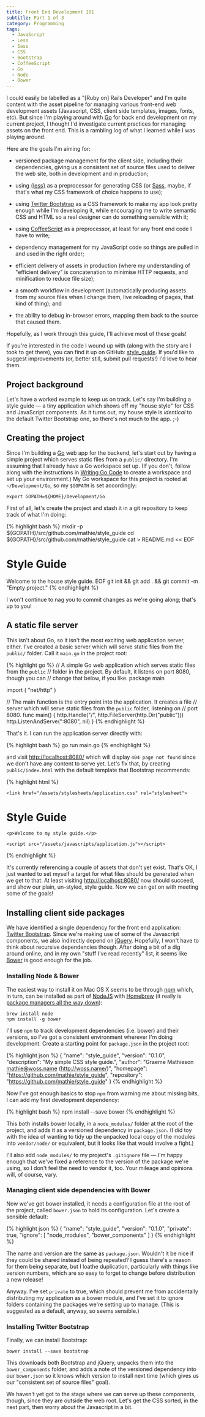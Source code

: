 ```yaml
---
title: Front End Development 101
subtitle: Part 1 of 3
category: Programming
tags:
  - JavaScript
  - Less
  - Sass
  - CSS
  - Bootstrap
  - CoffeeScript
  - Go
  - Node
  - Bower
---
```

I could easily be labelled as a "[Ruby on] Rails Developer" and I'm quite
content with the asset pipeline for managing various front-end web development
assets (Javascript, CSS, client side templates, images, fonts, etc). But since
I'm playing around with [Go](http://golang.org/) for back end development on my
current project, I thought I'd investigate current practices for managing
assets on the front end. This is a rambling log of what I learned while I was
playing around.

Here are the goals I'm aiming for:

* versioned package management for the client side, including their
  dependencies, giving us a consistent set of source files used to deliver the
  web site, both in development and in production;

* using [{less}](http://lesscss.org) as a preprocessor for generating CSS (or
  [Sass](http://sass-lang.com), maybe, if that's what my CSS framework of
  choice happens to use);

* using [Twitter Bootstrap][bootstrap] as a CSS framework to make my app look
  pretty enough while I'm developing it, while encouraging me to write semantic
  CSS and HTML so a real designer can do something sensible with it;

* using [CoffeeScript](http://coffeescript.org) as a preprocessor, at least for
  any front end code I have to write;

* dependency management for my JavaScript code so things are pulled in and used
  in the right order;

* efficient delivery of assets in production (where my understanding of
  "efficient delivery" is concatenation to minimise HTTP requests, and
  minification to reduce file size);

* a smooth workflow in development (automatically producing assets from my
  source files when I change them, live reloading of pages, that kind of
  thing); and

* the ability to debug in-browser errors, mapping them back to the source that
  caused them.

Hopefully, as I work through this guide, I'll achieve most of these goals!

If you're interested in the code I wound up with (along with the story arc I
took to get there), you can find it up on GitHub:
[style\_guide](https://github.com/mathie/style_guide). If you'd like to suggest
improvements (or, better still, submit pull requests!) I'd love to hear them.

## Project background

Let's have a worked example to keep us on track. Let's say I'm building a style
guide — a tiny application which shows off my "house style" for CSS and
JavaScript components. As it turns out, my house style is *identical* to the
default Twitter Bootstrap one, so there's not much to the app. ;-)

## Creating the project

Since I'm building a [Go](http://golang.org/) web app for the backend, let's
start out by having a simple project which serves static files from a `public/`
directory. I'm assuming that I already have a Go workspace set up. (If you
don't, follow along with the instructions in [Writing Go
Code](http://golang.org/doc/code.html) to create a workspace and set up your
environment.) My Go workspace for this project is rooted at `~/Development/Go`,
so my `$GOPATH` is set accordingly:

    export GOPATH=${HOME}/Development/Go

First of all, let's create the project and stash it in a git repository to keep
track of what I'm doing:

{% highlight bash %}
mkdir -p ${GOPATH}/src/github.com/mathie/style_guide
cd ${GOPATH}/src/github.com/mathie/style_guide
cat > README.md << EOF
# Style Guide

Welcome to the house style guide.
EOF
git init && git add . && git commit -m "Empty project."
{% endhighlight %}

I won't continue to nag you to commit changes as we're going along; that's up to you!

## A static file server

This isn't about Go, so it isn't the most exciting web application server,
either. I've created a basic server which will serve static files from the
`public/` folder. Call it `main.go` in the project root:

{% highlight go %}
// A simple Go web application which serves static files from the `public`
// folder in the project. By default, it listens on port 8080, though you can
// change that below, if you like.
package main

import (
  "net/http"
)

// The main function is the entry point into the application. It creates a file
// server which will serve static files from the `public` folder, listening on
// port 8080.
func main() {
  http.Handle("/", http.FileServer(http.Dir("public")))
  http.ListenAndServe(":8080", nil)
}
{% endhighlight %}

That's it. I can run the application server directly with:

{% highlight bash %}
go run main.go
{% endhighlight %}

and visit <http://localhost:8080/> which will display `404 page not found`
since we don't have any content to serve yet. Let's fix that, by creating
`public/index.html` with the default template that Bootstrap recommends:

{% highlight html %}
<!DOCTYPE html>
<html lang="en">
  <head>
    <meta charset="utf-8">
    <meta http-equiv="X-UA-Compatible" content="IE=edge">
    <meta name="viewport" content="width=device-width, initial-scale=1">
    <title>Style Guide</title>

    <link href="/assets/stylesheets/application.css" rel="stylesheet">
  </head>
  <body>
    <h1>Style Guide</h1>

    <p>Welcome to my style guide.</p>

    <script src="/assets/javascripts/application.js"></script>
  </body>
</html>
{% endhighlight %}

It's currently referencing a couple of assets that don't yet exist. That's OK,
I just wanted to set myself a target for what files should be generated when we
get to that. At least visiting <http://localhost:8080/> now should succeed, and
show our plain, un-styled, style guide. Now we can get on with meeting some of
the goals!

## Installing client side packages

We have identified a single dependency for the front end application:
[Twitter Bootstrap][bootstrap]. Since we're making use of some of the
Javascript components, we also indirectly depend on [jQuery][]. Hopefully, I
won't have to think about recursive dependencies though. After doing a bit of a
dig around online, and in my own "stuff I've read recently" list, it seems like
[Bower][] is good enough for the job.

### Installing Node & Bower

The easiest way to install it on Mac OS X seems to be through [npm][] which, in
turn, can be installed as part of [NodeJS][] with [Homebrew][] (it really is
[package managers all the way down](http://en.wikipedia.org/wiki/Turtles_all_the_way_down)):

    brew install node
    npm install -g bower

I'll use `npm` to track development dependencies (i.e. bower) and their
versions, so I've got a consistent environment wherever I'm doing development.
Create a starting point for `package.json` in the project root:

{% highlight json %}
{
  "name": "style_guide",
  "version": "0.1.0",
  "description": "My simple CSS style guide.",
  "author": "Graeme Mathieson <mathie@woss.name> (http://woss.name/)",
  "homepage": "https://github.com/mathie/style_guide",
  "repository": "https://github.com/mathie/style_guide"
}
{% endhighlight %}

Now I've got enough basics to stop `npm` from warning me about missing bits, I
can add my first development dependency:

{% highlight bash %}
npm install --save bower
{% endhighlight %}

This both installs bower locally, in a `node_modules/` folder at the root of
the project, and adds it as a versioned dependency in `package.json`. (I did
toy with the idea of wanting to tidy up the unpacked local copy of the modules
into `vendor/node/` or equivalent, but it looks like that would involve a
fight.)

I'll also add `node_modules/` to my project's `.gitignore` file — I'm happy
enough that we've fixed a reference to the version of the package we're using,
so I don't feel the need to vendor it, too. Your mileage and opinions will, of
course, vary.

### Managing client side dependencies with Bower

Now we've got bower installed, it needs a configuration file at the root of the
project, called `bower.json` to hold its configuration. Let's create a sensible
default:

{% highlight json %}
{
  "name": "style_guide",
  "version": "0.1.0",
  "private": true,
  "ignore": [
    "node_modules",
    "bower_components"
  ]
}
{% endhighlight %}

The name and version are the same as `package.json`. Wouldn't it be nice if
they could be shared instead of being repeated? I guess there's a reason for
them being separate, but I loathe duplication, particularly with things like
version numbers, which are so easy to forget to change before distribution a
new release!

Anyway. I've set `private` to true, which should prevent me from accidentally
distributing my application as a bower module, and I've set it to ignore
folders containing the packages we're setting up to manage. (This is suggested
as a default, anyway, so seems sensible.)

### Installing Twitter Bootstrap

Finally, we can install Bootstrap:

    bower install --save bootstrap

This downloads both Bootstrap and jQuery, unpacks them into the
`bower_components` folder, and adds a note of the versioned dependency into our
`bower.json` so it knows which version to install next time (which gives us our
"consistent set of source files" goal).

We haven't yet got to the stage where we can serve up these components, though,
since they are outside the web root. Let's get the CSS sorted, in the next
part, then worry about the Javascript in a bit.

[bootstrap]: http://getbootstrap.com/ "Twitter Bootstrap: The most popular front-end framework for developing responsive, mobile first projects on the web"
[jquery]: http://jquery.com "jQuery: Write less, do more"
[bower]: http://bower.io "Bower: A package manager for the web"
[npm]: https://www.npmjs.org "Node Package Manager"
[nodejs]: http://nodejs.org "NodeJS"
[homebrew]: http://brew.sh "Homebrew: The missing package manager for OS X"
[coffeescript]: http://coffeescript.org "CoffeeScript: a little language that compiles into JavaScript"
